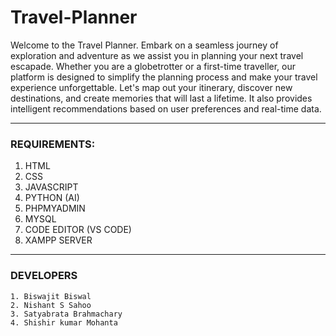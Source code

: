 # Travel-Planner
<p>Welcome to the Travel Planner. Embark on a seamless journey of exploration and adventure as we assist you in planning your next travel escapade. Whether you are a globetrotter or a first-time traveller, our platform is designed to simplify the planning process and make your travel experience unforgettable.
Let's map out your itinerary, discover new destinations, and create memories that will last a lifetime. It also provides intelligent recommendations based on user preferences and real-time data.</p> 

***
### REQUIREMENTS:
1. HTML
2. CSS
3. JAVASCRIPT
4. PYTHON (AI)
5. PHPMYADMIN
6. MYSQL
7. CODE EDITOR (VS CODE)
8. XAMPP SERVER

***
### DEVELOPERS
~~~
1. Biswajit Biswal
2. Nishant S Sahoo
3. Satyabrata Brahmachary
4. Shishir kumar Mohanta
~~~